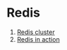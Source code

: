 # Redis

1. [Redis cluster](./redis-cluster.md)
2. [Redis in action](https://redis.com/ebook/redis-in-action/)
